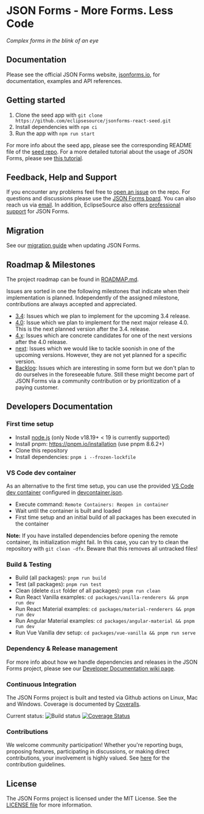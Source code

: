 # JSON Forms - More Forms. Less Code

_Complex forms in the blink of an eye_

## Documentation

Please see the official JSON Forms website, [jsonforms.io](https://jsonforms.io), for documentation, examples and API references.

## Getting started

1. Clone the seed app with `git clone https://github.com/eclipsesource/jsonforms-react-seed.git`
2. Install dependencies with `npm ci`
3. Run the app with `npm run start`

For more info about the seed app, please see the corresponding README file of the [seed repo](https://github.com/eclipsesource/jsonforms-react-seed).
For a more detailed tutorial about the usage of JSON Forms, please see [this tutorial](http://jsonforms.io/docs/tutorial).

## Feedback, Help and Support

If you encounter any problems feel free to [open an issue](https://github.com/eclipsesource/jsonforms/issues/new/choose) on the repo.
For questions and discussions please use the [JSON Forms board](https://jsonforms.discourse.group).
You can also reach us via [email](mailto:jsonforms@eclipsesource.com?subject=JSON%20Forms).
In addition, EclipseSource also offers [professional support](https://jsonforms.io/support) for JSON Forms.

## Migration

See our [migration guide](https://github.com/eclipsesource/jsonforms/blob/master/MIGRATION.md) when updating JSON Forms.

## Roadmap & Milestones

The project roadmap can be found in [ROADMAP.md](./ROADMAP.md).

Issues are sorted in one the following milestones that indicate when their implementation is planned.
Independently of the assigned milestone, contributions are always accepted and appreciated.

- [3.4](https://github.com/eclipsesource/jsonforms/milestone/57): Issues which we plan to implement for the upcoming 3.4 release.
- [4.0](https://github.com/eclipsesource/jsonforms/milestone/55): Issue which we plan to implement for the next major release 4.0. This is the next planned version after the 3.4. release.
- [4.x](https://github.com/eclipsesource/jsonforms/milestone/58): Issues which are concrete candidates for one of the next versions after the 4.0 release.
- [next](https://github.com/eclipsesource/jsonforms/milestone/37): Issues which we would like to tackle soonish in one of the upcoming versions. However, they are not yet planned for a specific version.
- [Backlog](https://github.com/eclipsesource/jsonforms/milestone/2): Issues which are interesting in some form but we don't plan to do ourselves in the foreseeable future. Still these might become part of JSON Forms via a community contribution or by prioritization of a paying customer.

## Developers Documentation

### First time setup

- Install [node.js](https://nodejs.org/) (only Node v18.19+ < 19 is currently supported)
- Install pnpm: <https://pnpm.io/installation> (use pnpm 8.6.2+)
- Clone this repository
- Install dependencies: `pnpm i --frozen-lockfile`

### VS Code dev container

As an alternative to the first time setup, you can use the provided [VS Code dev container](https://code.visualstudio.com/docs/remote/containers) configured in [devcontainer.json](.devcontainer/devcontainer.json).

- Execute command: `Remote Containers: Reopen in container`
- Wait until the container is built and loaded
- First time setup and an initial build of all packages has been executed in the container

**Note:** If you have installed dependencies before opening the remote container, its initialization might fail.
In this case, you can try to clean the repository with `git clean -dfx`. Beware that this removes all untracked files!

### Build & Testing

- Build (all packages): `pnpm run build`
- Test (all packages): `pnpm run test`
- Clean (delete `dist` folder of all packages): `pnpm run clean`
- Run React Vanilla examples: `cd packages/vanilla-renderers && pnpm run dev`
- Run React Material examples: `cd packages/material-renderers && pnpm run dev`
- Run Angular Material examples: `cd packages/angular-material && pnpm run dev`
- Run Vue Vanilla dev setup: `cd packages/vue-vanilla && pnpm run serve`

### Dependency & Release management

For more info about how we handle dependencies and releases in the JSON Forms project, please see our [Developer Documentation wiki page](https://github.com/eclipsesource/jsonforms/wiki/Developer-documentation).

### Continuous Integration

The JSON Forms project is built and tested via Github actions on Linux, Mac and Windows. Coverage is documented by [Coveralls](https://coveralls.io).

Current status: ![Build status](https://github.com/eclipsesource/jsonforms/actions/workflows/ci.yaml/badge.svg?branch=master)
[![Coverage Status](https://coveralls.io/repos/eclipsesource/jsonforms/badge.svg?branch=master&service=github)](https://coveralls.io/github/eclipsesource/jsonforms?branch=master)

### Contributions

We welcome community participation! Whether you're reporting bugs, proposing features, participating in discussions, or making direct contributions, your involvement is highly valued.
See [here](https://github.com/eclipsesource/jsonforms/blob/master/CONTRIBUTING.md) for the contribution guidelines.

## License

The JSON Forms project is licensed under the MIT License. See the [LICENSE file](https://github.com/eclipsesource/jsonforms/blob/master/LICENSE) for more information.
